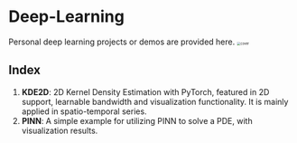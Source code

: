 # Deep-Learning
Personal deep learning projects or demos are provided here.
<img src="https://github.com/MikeGoblin/Deep-Learning/blob/main/cover.png?raw=true" alt="cover" style="zoom: 40%;" />

## Index
1. **KDE2D**: 2D Kernel Density Estimation with PyTorch, featured in 2D support, learnable bandwidth and visualization functionality. It is mainly applied in spatio-temporal series.
2. **PINN**: A simple example for utilizing PINN to solve a PDE, with visualization results.
